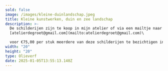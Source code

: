 ```yaml
---
sold: false
image: /images/kleine-duinlandschap.jpeg
title: Kleine kunstwerken, duin en zee landschap
description: >-
  De schilderijen zijn te koop in mijn atelier of via een mailtje naar
  [atelierdegroet@gmail.com](mailto:atelierdegroet@gmail.com)\

  voor €75,00 per stuk meerdere van deze schilderijen te bezichtigen in Atelier
width: "20"
height: "20"
type: Olieverf
date: 2025-01-05T13:55:13.140Z
---
```

